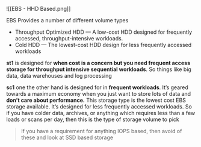 ![[EBS - HHD Based.png]]

EBS Provides a number of different volume types

- Throughput Optimized HDD — A low-cost HDD designed for frequently accessed, throughput-intensive workloads.
- Cold HDD — The lowest-cost HDD design for less frequently accessed workloads

**st1** is designed for **when cost is a concern but you need frequent access storage for throughput intensive sequential workloads**. So things like big data, data warehouses and log processing

**sc1** one the other hand is designed for in **frequent workloads**. It’s geared towards a maximum economy when you just want to store lots of data and **don’t care about performance.** This storage type is the lowest cost EBS storage available. It’s designed for less frequently accessed workloads. So if you have colder data, archives, or anything which requires less than a few loads or scans per day, then this is the type of storage volume to pick

> If you have a requirement for anything IOPS based, then avoid of these and look at SSD based storage
